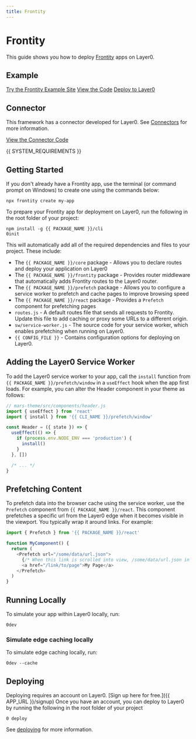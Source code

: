 ```yaml
---
title: Frontity
---
```


# Frontity

This guide shows you how to deploy [Frontity](https://frontity.org/) apps on Layer0.

## Example

[Try the Frontity Example Site](https://layer0-docs-layer0-frontity-example-default.layer0.link/?button)
[View the Code](https://github.com/layer0-docs/layer0-frontity-example?button)
[Deploy to Layer0](https://app.layer0.co/deploy?button&deploy&repo=https%3A%2F%2Fgithub.com%2Flayer0-docs%2Flayer0-frontity-example)

## Connector

This framework has a connector developed for Layer0. See [Connectors](connectors) for more information.

[View the Connector Code](https://github.com/layer0-docs/layer0-connectors/tree/main/layer0-frontity-connector?button)

{{ SYSTEM_REQUIREMENTS }}

## Getting Started

If you don't already have a Frontity app, use the terminal (or command prompt on Windows) to create one using the commands below:

```
npx frontity create my-app
```

To prepare your Frontity app for deployment on Layer0, run the following in the root folder of your project:

```
npm install -g {{ PACKAGE_NAME }}/cli
0init
```

This will automatically add all of the required dependencies and files to your project. These include:

- The `{{ PACKAGE_NAME }}/core` package - Allows you to declare routes and deploy your application on Layer0
- The `{{ PACKAGE_NAME }}/frontity` package - Provides router middleware that automatically adds Frontity routes to the Layer0 router.
- The `{{ PACKAGE_NAME }}/prefetch` package - Allows you to configure a service worker to prefetch and cache pages to improve browsing speed
- The `{{ PACKAGE_NAME }}/react` package - Provides a `Prefetch` component for prefetching pages
- `routes.js` - A default routes file that sends all requests to Frontity. Update this file to add caching or proxy some URLs to a different origin.
- `sw/service-worker.js` - The source code for your service worker, which enables prefetching when running on Layer0.
- `{{ CONFIG_FILE }}` - Contains configuration options for deploying on Layer0.

## Adding the Layer0 Service Worker

To add the Layer0 service worker to your app, call the `install` function from `{{ PACKAGE_NAME }}/prefetch/window` in a `useEffect` hook when the app first loads. For example, you can alter
the Header component in your theme as follows:

```js
// mars-theme/src/components/header.js
import { useEffect } from 'react'
import { install } from '{{ CLI_NAME }}/prefetch/window'

const Header = ({ state }) => {
  useEffect(() => {
    if (process.env.NODE_ENV === 'production') {
      install()
    }
  }, [])

  /* ... */
}
```

## Prefetching Content

To prefetch data into the browser cache using the service worker, use the `Prefetch` component from `{{ PACKAGE_NAME }}/react`. This component prefetches a specific url from the Layer0 edge when it becomes visible in the viewport. You typically wrap it around links. For example:

```js
import { Prefetch } from '{{ PACKAGE_NAME }}/react'

function MyComponent() {
  return (
    <Prefetch url="/some/data/url.json">
      {/* When this link is scrolled into view, /some/data/url.json in JSON will be fetched in the background and put in the browser cache */}
      <a href="/link/to/page">My Page</a>
    </Prefetch>
  )
}
```

## Running Locally

To simulate your app within Layer0 locally, run:

```
0dev
```

### Simulate edge caching locally

To simulate edge caching locally, run:

```
0dev --cache
```

## Deploying

Deploying requires an account on Layer0. [Sign up here for free.]({{ APP_URL }}/signup) Once you have an account, you can deploy to Layer0 by running the following in the root folder of your project

```
0 deploy
```

See [deploying](deploying) for more information.
